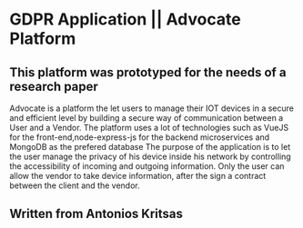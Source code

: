 # GDPR Application || Advocate Platform
## This platform was prototyped for the needs of a research paper
Advocate is a platform the let users to manage their IOT devices in a secure and efficient level by building a secure way of communication between a User and a Vendor. The platform uses a lot of technologies such as VueJS for the front-end,node-express-js for the backend microservices and MongoDB as the prefered database The purpose of the application is to let the user manage the privacy of his device inside his network by controlling the accessibility of incoming and outgoing information. Only the user can allow the vendor to take device information, after the sign a contract between the client and the vendor.

## Written from Antonios Kritsas
